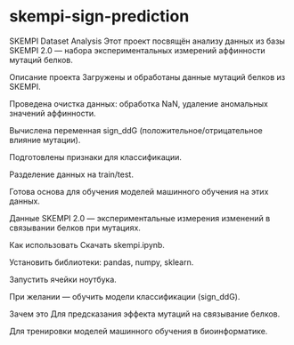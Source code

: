 # skempi-sign-prediction
SKEMPI Dataset Analysis
Этот проект посвящён анализу данных из базы SKEMPI 2.0 — набора экспериментальных измерений аффинности мутаций белков.

Описание проекта
Загружены и обработаны данные мутаций белков из SKEMPI.

Проведена очистка данных: обработка NaN, удаление аномальных значений аффинности.

Вычислена переменная sign_ddG (положительное/отрицательное влияние мутации).

Подготовлены признаки для классификации.

Разделение данных на train/test.

Готова основа для обучения моделей машинного обучения на этих данных.

Данные
SKEMPI 2.0 — экспериментальные измерения изменений в связывании белков при мутациях.

Как использовать
Скачать skempi.ipynb.

Установить библиотеки: pandas, numpy, sklearn.

Запустить ячейки ноутбука.

При желании — обучить модели классификации (sign_ddG).

Зачем это
Для предсказания эффекта мутаций на связывание белков.

Для тренировки моделей машинного обучения в биоинформатике.
